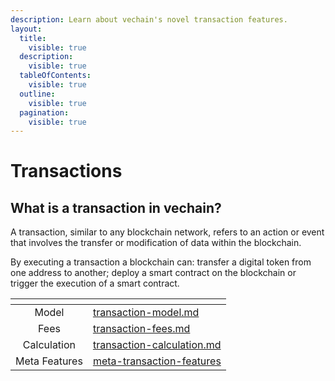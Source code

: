 ```yaml
---
description: Learn about vechain's novel transaction features.
layout:
  title:
    visible: true
  description:
    visible: true
  tableOfContents:
    visible: true
  outline:
    visible: true
  pagination:
    visible: true
---
```


# Transactions

## What is a transaction in vechain?

A transaction, similar to any blockchain network, refers to an action or event that involves the transfer or modification of data within the blockchain.

By executing a transaction a blockchain can: transfer a digital token from one address to another; deploy a smart contract on the blockchain or trigger the execution of a smart contract.

<table data-view="cards"><thead><tr><th align="center"></th><th data-hidden data-card-target data-type="content-ref"></th></tr></thead><tbody><tr><td align="center">Model</td><td><a href="transaction-model.md">transaction-model.md</a></td></tr><tr><td align="center">Fees</td><td><a href="transaction-fees.md">transaction-fees.md</a></td></tr><tr><td align="center">Calculation</td><td><a href="transaction-calculation.md">transaction-calculation.md</a></td></tr><tr><td align="center">Meta Features</td><td><a href="meta-transaction-features/">meta-transaction-features</a></td></tr></tbody></table>
